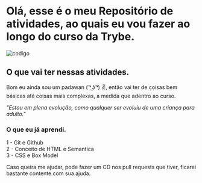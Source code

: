 
# Olá, esse é o meu Repositório de atividades, ao quais eu vou fazer ao longo do curso da Trybe.

![codigo](https://d11wkw82a69pyn.cloudfront.net/siteassets/images/r20/r20_21_05_2019_1440x450_low.jpg)

## O que vai ter nessas atividades.

Bom eu ainda sou um padawan ( ͡❛ ͜ʖ ͡❛) ✌, então vai ter de coisas bem básicas até coisas mais complexas, a medida que adentro ao curso.

*"Estou em plena evolução, como qualquer ser evoluiu de uma criança para adulto."*

### O que eu já aprendi.
1 - Git e Github  
2 - Conceito de HTML e Semantica  
3 - CSS e Box Model

Caso queira me ajudar, pode fazer um CD nos pull requests que tiver, ficarei bastante contente com sua ajuda.

